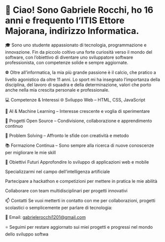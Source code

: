 # 👋 Ciao! Sono Gabriele Rocchi, ho 16 anni e frequento l’ITIS Ettore Majorana, indirizzo Informatica.
🎓 Sono uno studente appassionato di tecnologia, programmazione e innovazione. Fin da piccolo coltivo una forte curiosità verso il mondo del software, con l’obiettivo di diventare uno sviluppatore software professionista, con competenze solide e sempre aggiornate.

⚽️ Oltre all’informatica, la mia più grande passione è il calcio, che pratico a livello agonistico da oltre 11 anni. Lo sport mi ha insegnato l’importanza della disciplina, del lavoro di squadra e della determinazione, valori che porto anche nella mia crescita personale e professionale.

💻 Competenze & Interessi
🌐 Sviluppo Web – HTML, CSS, JavaScript

🤖 AI & Machine Learning – Interesse crescente e voglia di sperimentare

📂 Progetti Open Source – Condivisione, collaborazione e apprendimento continuo

🔧 Problem Solving – Affronto le sfide con creatività e metodo

📚 Formazione Continua – Sono sempre alla ricerca di nuove conoscenze per migliorare le mie skill

🎯 Obiettivi Futuri
Approfondire lo sviluppo di applicazioni web e mobile

Specializzarmi nel campo dell’intelligenza artificiale

Partecipare a hackathon e competizioni per mettere in pratica le mie abilità

Collaborare con team multidisciplinari per progetti innovativi

📫 Contatti
Se vuoi metterti in contatto con me per collaborazioni, progetti scolastici o semplicemente per parlare di tecnologia:

📧 Email: gabrielerocchi1201@gmail.com



⭐️ Seguimi per restare aggiornato sui miei progetti e progressi nel mondo dello sviluppo softwa
